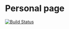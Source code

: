 # Personal page  
[![Build Status](https://www.travis-ci.com/Saionaro/shibakow.ru.svg?branch=master)](https://www.travis-ci.com/Saionaro/shibakow.ru)
